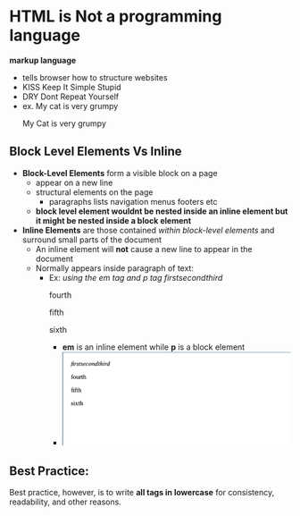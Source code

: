 # HTML is Not a programming language
**markup language**
  * tells browser how to structure websites
  * KISS Keep It Simple Stupid
  * DRY Dont Repeat Yourself
  * ex. My cat is very grumpy
      <p>My Cat is very grumpy</p>
## Block Level Elements Vs Inline
  * **Block-Level Elements** form a visible block on a page 
    * appear on a new line
    * structural elements on the page
      * paragraphs lists navigation menus footers etc
    * **block level element wouldnt be nested inside an inline element but it might be nested inside a block element**
  * **Inline Elements** are those contained *within block-level elements* and surround small parts of the document
    * An inline element will **not** cause a new line to appear in the document
    * Normally appears inside paragraph of text:
      * Ex: *using the em tag and p tag* 
            <em>first</em><em>second</em><em>third</em>
            <p>fourth</p><p>fifth</p><p>sixth</p>
        * **em** is an inline element while **p** is a block element
        * ![MarkDown Image](images/exapmle-1.png)


## Best Practice:
 Best practice, however, is to write **all tags in lowercase** for consistency, readability, and other reasons.
 